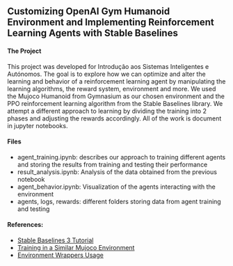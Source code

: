 ## Customizing OpenAI Gym Humanoid Environment and Implementing Reinforcement Learning Agents with Stable Baselines

#### The Project

This project was developed for Introdução aos Sistemas Inteligentes e Autónomos. The goal is to explore how we can optimize and alter the learning and behavior of a reinforcement learning agent by manipulating the learning algorithms, the reward system, environment and more.
We used the Mujoco Humanoid from Gymnasium as our chosen environment and the PPO reinforcement learning algorithm from the Stable Baselines library.
We attempt a different approach to learning by dividing the training into 2 phases and adjusting the rewards accordingly. All of the work is document in jupyter notebooks.  

#### Files

- agent_training.ipynb: describes our approach to training different agents and storing the results from training and testing their performance
- result_analysis.ipynb: Analysis of the data obtained from the previous notebook 
- agent_behavior.ipynb: Visualization of the agents interacting with the environment
- agents, logs, rewards: different folders storing data from agent training and testing

#### References:

- [Stable Baselines 3 Tutorial](https://pythonprogramming.net/introduction-reinforcement-learning-stable-baselines-3-tutorial/)
- [Training in a Similar Mujoco Environment](https://gymnasium.farama.org/tutorials/training_agents/reinforce_invpend_gym_v26/#sphx-glr-tutorials-training-agents-reinforce-invpend-gym-v26-py)
- [Environment Wrappers Usage](https://gymnasium.farama.org/tutorials/gymnasium_basics/implementing_custom_wrappers/#sphx-glr-tutorials-gymnasium-basics-implementing-custom-wrappers-py)
